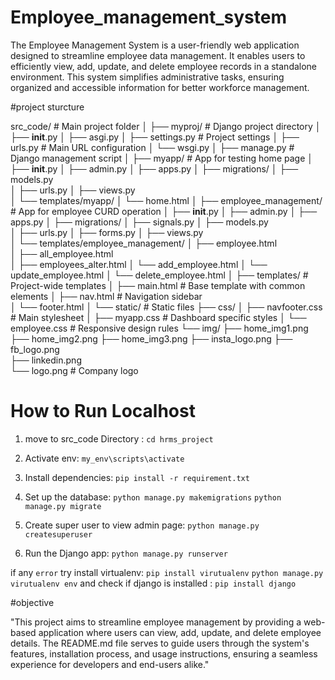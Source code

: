 # Employee_management_system
The Employee Management System is a user-friendly web application designed to streamline employee data management. It enables users to efficiently view, add, update, and delete employee records in a standalone environment. This system simplifies administrative tasks, ensuring organized and accessible information for better workforce management.

#project sturcture

src_code/                  # Main project folder
│
├── myproj/            # Django project directory
│   ├── __init__.py
│   ├── asgi.py
│   ├── settings.py             # Project settings
│   ├── urls.py                 # Main URL configuration
│   └── wsgi.py
│
├── manage.py                   # Django management script
│
├── myapp/                   # App for testing home page
│   ├── __init__.py
│   ├── admin.py
│   ├── apps.py
│   ├── migrations/
│   ├── models.py              
│   ├── urls.py
│   ├── views.py              
│   └── templates/myapp/
│       └── home.html
│
├── employee_management/                  # App for employee CURD operation
│   ├── __init__.py
│   ├── admin.py
│   ├── apps.py
│   ├── migrations/
│   ├── signals.py
│   ├── models.py              
│   ├── urls.py
│   ├── forms.py
│   ├── views.py                
│   └── templates/employee_management/
│       ├── employee.html      
│       ├── all_employee.html  
│       ├── employees_alter.html
│       └── add_employee.html
│       └── update_employee.html
│       └── delete_employee.html
│
├── templates/                  # Project-wide templates
│   ├── main.html               # Base template with common elements
│   ├── nav.html                # Navigation sidebar          
│   └── footer.html
│
└── static/                     # Static files
    ├── css/
    │   ├── navfooter.css            # Main stylesheet
    │   ├── myapp.css       # Dashboard specific styles
    │   └── employee.css      # Responsive design rules
    └── img/
        ├── home_img1.png 
        ├── home_img2.png 
        ├── home_img3.png 
        ├── insta_logo.png 
        ├── fb_logo.png  
        ├── linkedin.png  
        └── logo.png            # Company logo

# How to Run Localhost

1. move to src_code Directory : `cd hrms_project`
2. Activate env: `my_env\scripts\activate`
3. Install dependencies: `pip install -r requirement.txt`
4. Set up the database: `python manage.py makemigrations`
                        `python manage.py migrate`


6. Create super user to view admin page: `python manage.py createsuperuser`
7. Run the Django app: `python manage.py runserver`

if any `error` try install virtualenv: `pip install virutualenv` `python manage.py virutualenv env`
and check if django is installed : `pip install django`

#objective

"This project aims to streamline employee management by providing a web-based application where users can view, add, update, and delete employee details. The README.md file serves to guide users through the system's features, installation process, and usage instructions, ensuring a seamless experience for developers and end-users alike."
